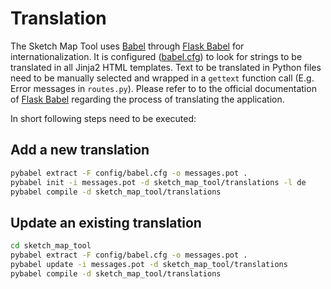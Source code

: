 # Translation

The Sketch Map Tool uses [Babel](https://babel.pocoo.org/en/latest/) through [Flask Babel](https://github.com/python-babel/flask-babel) for internationalization.
It is configured ([babel.cfg](../babel.cfg)) to look for strings to be translated in all Jinja2 HTML templates.
Text to be translated in Python files need to be manually selected and wrapped in a `gettext` function call (E.g. Error messages in `routes.py`).
Please refer to to the official documentation of [Flask Babel](https://python-babel.github.io/flask-babel/index.html#translating-applications) regarding the process of translating the application.

In short following steps need to be executed:

## Add a new translation

```bash
pybabel extract -F config/babel.cfg -o messages.pot .
pybabel init -i messages.pot -d sketch_map_tool/translations -l de
pybabel compile -d sketch_map_tool/translations
```

## Update an existing translation

```bash
cd sketch_map_tool
pybabel extract -F config/babel.cfg -o messages.pot .
pybabel update -i messages.pot -d sketch_map_tool/translations
pybabel compile -d sketch_map_tool/translations
```
